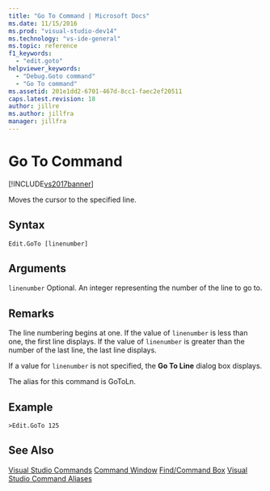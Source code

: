 ```yaml
---
title: "Go To Command | Microsoft Docs"
ms.date: 11/15/2016
ms.prod: "visual-studio-dev14"
ms.technology: "vs-ide-general"
ms.topic: reference
f1_keywords:
  - "edit.goto"
helpviewer_keywords:
  - "Debug.Goto command"
  - "Go To command"
ms.assetid: 201e1dd2-6701-467d-8cc1-faec2ef20511
caps.latest.revision: 18
author: jillre
ms.author: jillfra
manager: jillfra
---
```

# Go To Command
[!INCLUDE[vs2017banner](../../includes/vs2017banner.md)]

Moves the cursor to the specified line.

## Syntax

```
Edit.GoTo [linenumber]
```

## Arguments
 `linenumber`
 Optional. An integer representing the number of the line to go to.

## Remarks
 The line numbering begins at one. If the value of `linenumber` is less than one, the first line displays. If the value of `linenumber` is greater than the number of the last line, the last line displays.

 If a value for `linenumber` is not specified, the **Go To Line** dialog box displays.

 The alias for this command is GoToLn.

## Example

```
>Edit.GoTo 125
```

## See Also
 [Visual Studio Commands](../../ide/reference/visual-studio-commands.md)
 [Command Window](../../ide/reference/command-window.md)
 [Find/Command Box](../../ide/find-command-box.md)
 [Visual Studio Command Aliases](../../ide/reference/visual-studio-command-aliases.md)
